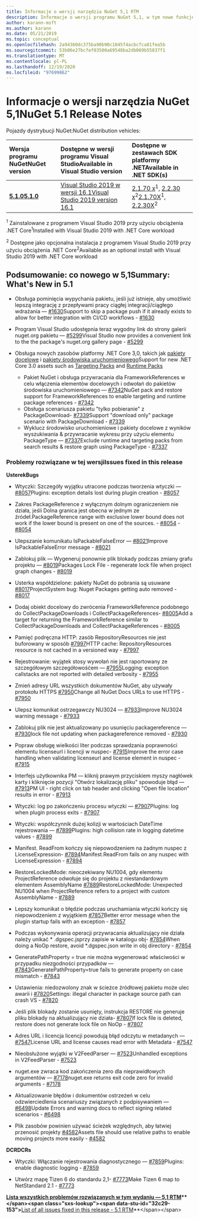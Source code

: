 ```yaml
---
title: Informacje o wersji narzędzia NuGet 5,1 RTM
description: Informacje o wersji programu NuGet 5,1, w tym nowe funkcje, poprawki błędów i DCR.
author: karann-msft
ms.author: karann
ms.date: 05/21/2019
ms.topic: conceptual
ms.openlocfilehash: 2a94360dc375ba90b90c1045f4acbcfca81fea5b
ms.sourcegitcommit: 53b06e27bcfef03500a69548ba2db069b55837f1
ms.translationtype: MT
ms.contentlocale: pl-PL
ms.lasthandoff: 12/19/2020
ms.locfileid: "97699862"
---
```

# <a name="nuget-51-release-notes"></a><span data-ttu-id="32c29-103">Informacje o wersji narzędzia NuGet 5,1</span><span class="sxs-lookup"><span data-stu-id="32c29-103">NuGet 5.1 Release Notes</span></span>

<span data-ttu-id="32c29-104">Pojazdy dystrybucji NuGet:</span><span class="sxs-lookup"><span data-stu-id="32c29-104">NuGet distribution vehicles:</span></span>

| <span data-ttu-id="32c29-105">Wersja programu NuGet</span><span class="sxs-lookup"><span data-stu-id="32c29-105">NuGet version</span></span> | <span data-ttu-id="32c29-106">Dostępne w wersji programu Visual Studio</span><span class="sxs-lookup"><span data-stu-id="32c29-106">Available in Visual Studio version</span></span>| <span data-ttu-id="32c29-107">Dostępne w zestawach SDK platformy .NET</span><span class="sxs-lookup"><span data-stu-id="32c29-107">Available in .NET SDK(s)</span></span>|
|:---|:---|:---|
| [<span data-ttu-id="32c29-108">**5.1.0**</span><span class="sxs-lookup"><span data-stu-id="32c29-108">**5.1.0**</span></span>](https://nuget.org/downloads) | [<span data-ttu-id="32c29-109">Visual Studio 2019 w wersji 16,1</span><span class="sxs-lookup"><span data-stu-id="32c29-109">Visual Studio 2019 version 16.1</span></span>](https://visualstudio.microsoft.com/downloads/) | <span data-ttu-id="32c29-110">[2.1.70 x](https://dotnet.microsoft.com/download/dotnet-core/2.1)<sup>1</sup>, [2.2.30 x](https://dotnet.microsoft.com/download/dotnet-core/2.2)<sup>2</sup></span><span class="sxs-lookup"><span data-stu-id="32c29-110">[2.1.70X](https://dotnet.microsoft.com/download/dotnet-core/2.1)<sup>1</sup>, [2.2.30X](https://dotnet.microsoft.com/download/dotnet-core/2.2)<sup>2</sup></span></span> |

<span data-ttu-id="32c29-111"><sup>1</sup> Zainstalowane z programem Visual Studio 2019 przy użyciu obciążenia .NET Core</span><span class="sxs-lookup"><span data-stu-id="32c29-111"><sup>1</sup>Installed with Visual Studio 2019 with .NET Core workload</span></span> 

<span data-ttu-id="32c29-112"><sup>2</sup> Dostępne jako opcjonalna instalacja z programem Visual Studio 2019 przy użyciu obciążenia .NET Core</span><span class="sxs-lookup"><span data-stu-id="32c29-112"><sup>2</sup>Available as an optional install with Visual Studio 2019 with .NET Core workload</span></span>

## <a name="summary-whats-new-in-51"></a><span data-ttu-id="32c29-113">Podsumowanie: co nowego w 5,1</span><span class="sxs-lookup"><span data-stu-id="32c29-113">Summary: What's New in 5.1</span></span>

* <span data-ttu-id="32c29-114">Obsługa pominięcia wypychania pakietu, jeśli już istnieje, aby umożliwić lepszą integrację z przepływami pracy ciągłej integracji/ciągłego wdrażania — [#1630](https://github.com/NuGet/Home/issues/1630#issuecomment-483461100)</span><span class="sxs-lookup"><span data-stu-id="32c29-114">Support to skip a package push if it already exists to allow for better integration with CI/CD workflows - [#1630](https://github.com/NuGet/Home/issues/1630#issuecomment-483461100)</span></span>

* <span data-ttu-id="32c29-115">Program Visual Studio udostępnia teraz wygodny link do strony galerii nuget.org pakietu — [#5299](https://github.com/NuGet/Home/issues/5299#issuecomment-494458510)</span><span class="sxs-lookup"><span data-stu-id="32c29-115">Visual Studio now provides a convenient link to the the package's nuget.org gallery page - [#5299](https://github.com/NuGet/Home/issues/5299#issuecomment-494458510)</span></span>

* <span data-ttu-id="32c29-116">Obsługa nowych zasobów platformy .NET Core 3,0, takich jak [pakiety docelowe](https://github.com/dotnet/cli/issues/10006) i [pakiety środowiska uruchomieniowego](https://github.com/dotnet/cli/issues/10007)</span><span class="sxs-lookup"><span data-stu-id="32c29-116">Support for new .NET Core 3.0 assets such as [Targeting Packs](https://github.com/dotnet/cli/issues/10006) and [Runtime Packs](https://github.com/dotnet/cli/issues/10007)</span></span>
  * <span data-ttu-id="32c29-117">Pakiet NuGet i obsługa przywracania dla FrameworkReferences w celu włączenia elementów docelowych i odwołań do pakietów środowiska uruchomieniowego — [#7342](https://github.com/NuGet/Home/issues/7342)</span><span class="sxs-lookup"><span data-stu-id="32c29-117">NuGet pack and restore support for FrameworkReferences to enable targeting and runtime package references - [#7342](https://github.com/NuGet/Home/issues/7342)</span></span>
  * <span data-ttu-id="32c29-118">Obsługa scenariusza pakietu "tylko pobieranie" z PackageDownload- [#7339](https://github.com/NuGet/Home/issues/7339)</span><span class="sxs-lookup"><span data-stu-id="32c29-118">Support "download only" package scenario with PackageDownload - [#7339](https://github.com/NuGet/Home/issues/7339)</span></span>
  * <span data-ttu-id="32c29-119">Wyklucz środowisko uruchomieniowe i pakiety docelowe z wyników wyszukiwania & przywracanie wykresu przy użyciu elementu PackageType — [#7337](https://github.com/NuGet/Home/issues/7337)</span><span class="sxs-lookup"><span data-stu-id="32c29-119">Exclude runtime and targeting packs from search results & restore graph using PackageType - [#7337](https://github.com/NuGet/Home/issues/7337)</span></span>

### <a name="issues-fixed-in-this-release"></a><span data-ttu-id="32c29-120">Problemy rozwiązane w tej wersji</span><span class="sxs-lookup"><span data-stu-id="32c29-120">Issues fixed in this release</span></span>

<span data-ttu-id="32c29-121">**Usterek**</span><span class="sxs-lookup"><span data-stu-id="32c29-121">**Bugs**</span></span>

* <span data-ttu-id="32c29-122">Wtyczki: Szczegóły wyjątku utracone podczas tworzenia wtyczki — [#8057](https://github.com/NuGet/Home/issues/8057)</span><span class="sxs-lookup"><span data-stu-id="32c29-122">Plugins:  exception details lost during plugin creation - [#8057](https://github.com/NuGet/Home/issues/8057)</span></span>

* <span data-ttu-id="32c29-123">Zakres PackageReference z wyłącznym dolnym ograniczeniem nie działa, jeśli Dolna granica jest obecna w jednym ze źródeł.</span><span class="sxs-lookup"><span data-stu-id="32c29-123">PackageReference range with exclusive lower bound does not work if the lower bound is present on one of the sources.</span></span><span data-ttu-id="32c29-124"> - [#8054](https://github.com/NuGet/Home/issues/8054)</span><span class="sxs-lookup"><span data-stu-id="32c29-124"> - [#8054](https://github.com/NuGet/Home/issues/8054)</span></span>

* <span data-ttu-id="32c29-125">Ulepszanie komunikatu IsPackableFalseError — [#8021](https://github.com/NuGet/Home/issues/8021)</span><span class="sxs-lookup"><span data-stu-id="32c29-125">Improve IsPackableFalseError message - [#8021](https://github.com/NuGet/Home/issues/8021)</span></span>

* <span data-ttu-id="32c29-126">Zablokuj plik — Wygeneruj ponownie plik blokady podczas zmiany grafu projektu — [#8019](https://github.com/NuGet/Home/issues/8019)</span><span class="sxs-lookup"><span data-stu-id="32c29-126">Packages Lock File - regenerate lock file when project graph changes - [#8019](https://github.com/NuGet/Home/issues/8019)</span></span>

* <span data-ttu-id="32c29-127">Usterka współdzielone: pakiety NuGet do pobrania są usuwane [#8017](https://github.com/NuGet/Home/issues/8017)</span><span class="sxs-lookup"><span data-stu-id="32c29-127">ProjectSystem bug: Nuget Packages getting auto removed - [#8017](https://github.com/NuGet/Home/issues/8017)</span></span>

* <span data-ttu-id="32c29-128">Dodaj obiekt docelowy do zwrócenia FrameworkReference podobnego do CollectPackageDownloads i CollectPackageReferences- [#8005](https://github.com/NuGet/Home/issues/8005)</span><span class="sxs-lookup"><span data-stu-id="32c29-128">Add a target for returning the FrameworkReference similar to CollectPackageDownloads and CollectPackageReferences - [#8005](https://github.com/NuGet/Home/issues/8005)</span></span>

* <span data-ttu-id="32c29-129">Pamięć podręczna HTTP: zasób RepositoryResources nie jest buforowany w sposób [#7997](https://github.com/NuGet/Home/issues/7997)</span><span class="sxs-lookup"><span data-stu-id="32c29-129">HTTP cache:  RepositoryResources resource is not cached in a versioned way - [#7997](https://github.com/NuGet/Home/issues/7997)</span></span>

* <span data-ttu-id="32c29-130">Rejestrowanie: wyjątek stosy wywołań nie jest raportowany ze szczegółowym szczegółowośćem — [#7955](https://github.com/NuGet/Home/issues/7955)</span><span class="sxs-lookup"><span data-stu-id="32c29-130">Logging:  exception callstacks are not reported with detailed verbosity - [#7955](https://github.com/NuGet/Home/issues/7955)</span></span>

* <span data-ttu-id="32c29-131">Zmień adresy URL wszystkich dokumentów NuGet, aby używały protokołu HTTPS [#7950](https://github.com/NuGet/Home/issues/7950)</span><span class="sxs-lookup"><span data-stu-id="32c29-131">Change all NuGet Docs URLs to use HTTPS - [#7950](https://github.com/NuGet/Home/issues/7950)</span></span>

* <span data-ttu-id="32c29-132">Ulepsz komunikat ostrzegawczy NU3024 — [#7933](https://github.com/NuGet/Home/issues/7933)</span><span class="sxs-lookup"><span data-stu-id="32c29-132">Improve NU3024 warning message - [#7933](https://github.com/NuGet/Home/issues/7933)</span></span>

* <span data-ttu-id="32c29-133">Zablokuj plik nie jest aktualizowany po usunięciu packagereference — [#7930](https://github.com/NuGet/Home/issues/7930)</span><span class="sxs-lookup"><span data-stu-id="32c29-133">lock file not updating when packagereference removed - [#7930](https://github.com/NuGet/Home/issues/7930)</span></span>

* <span data-ttu-id="32c29-134">Popraw obsługę wielkości liter podczas sprawdzania poprawności elementu licenseurl i licencji w nuspec- [#7915](https://github.com/NuGet/Home/issues/7915)</span><span class="sxs-lookup"><span data-stu-id="32c29-134">Improve the error case handling when validating licenseurl and license element in nuspec - [#7915](https://github.com/NuGet/Home/issues/7915)</span></span>

* <span data-ttu-id="32c29-135">Interfejs użytkownika PM — kliknij prawym przyciskiem myszy nagłówek karty i kliknięcie pozycji "Otwórz lokalizację pliku" spowoduje błąd — [#7913](https://github.com/NuGet/Home/issues/7913)</span><span class="sxs-lookup"><span data-stu-id="32c29-135">PM UI - right click on tab header and clicking "Open file location" results in error - [#7913](https://github.com/NuGet/Home/issues/7913)</span></span>

* <span data-ttu-id="32c29-136">Wtyczki: log po zakończeniu procesu wtyczki — [#7907](https://github.com/NuGet/Home/issues/7907)</span><span class="sxs-lookup"><span data-stu-id="32c29-136">Plugins:  log when plugin process exits - [#7907](https://github.com/NuGet/Home/issues/7907)</span></span>

* <span data-ttu-id="32c29-137">Wtyczki: współczynnik dużej kolizji w wartościach DateTime rejestrowania — [#7899](https://github.com/NuGet/Home/issues/7899)</span><span class="sxs-lookup"><span data-stu-id="32c29-137">Plugins:  high collision rate in logging datetime values - [#7899](https://github.com/NuGet/Home/issues/7899)</span></span>

* <span data-ttu-id="32c29-138">Manifest. ReadFrom kończy się niepowodzeniem na żadnym nuspec z LicenseExpression- [#7894](https://github.com/NuGet/Home/issues/7894)</span><span class="sxs-lookup"><span data-stu-id="32c29-138">Manifest.ReadFrom fails on any nuspec with LicenseExpression - [#7894](https://github.com/NuGet/Home/issues/7894)</span></span>

* <span data-ttu-id="32c29-139">RestoreLockedMode: nieoczekiwany NU1004, gdy elementu ProjectReference odwołuje się do projektu z niestandardowym elementem AssemblyName [#7889](https://github.com/NuGet/Home/issues/7889)</span><span class="sxs-lookup"><span data-stu-id="32c29-139">RestoreLockedMode: Unexpected NU1004 when ProjectReference refers to a project with custom AssemblyName - [#7889](https://github.com/NuGet/Home/issues/7889)</span></span>

* <span data-ttu-id="32c29-140">Lepszy komunikat o błędzie podczas uruchamiania wtyczki kończy się niepowodzeniem z wyjątkiem [#7857](https://github.com/NuGet/Home/issues/7857)</span><span class="sxs-lookup"><span data-stu-id="32c29-140">Better error message when the plugin startup fails with an exception - [#7857](https://github.com/NuGet/Home/issues/7857)</span></span>

* <span data-ttu-id="32c29-141">Podczas wykonywania operacji przywracania aktualizujący nie działa należy unikać \* .dgspec.jsprzy zapisie w katalogu obj- [#7854](https://github.com/NuGet/Home/issues/7854)</span><span class="sxs-lookup"><span data-stu-id="32c29-141">When doing a NoOp restore, avoid \*.dgspec.json write in obj directory - [#7854](https://github.com/NuGet/Home/issues/7854)</span></span>

* <span data-ttu-id="32c29-142">GeneratePathProperty = true nie można wygenerować właściwości w przypadku niezgodności przypadków — [#7843](https://github.com/NuGet/Home/issues/7843)</span><span class="sxs-lookup"><span data-stu-id="32c29-142">GeneratePathProperty=true fails to generate property on case mismatch - [#7843](https://github.com/NuGet/Home/issues/7843)</span></span>

* <span data-ttu-id="32c29-143">Ustawienia: niedozwolony znak w ścieżce źródłowej pakietu może ulec awarii i [#7820](https://github.com/NuGet/Home/issues/7820)</span><span class="sxs-lookup"><span data-stu-id="32c29-143">Settings:  illegal character in package source path can crash VS - [#7820](https://github.com/NuGet/Home/issues/7820)</span></span>

* <span data-ttu-id="32c29-144">Jeśli plik blokady zostanie usunięty, instrukcja RESTORE nie generuje pliku blokady na aktualizujący nie działa- [#7807](https://github.com/NuGet/Home/issues/7807)</span><span class="sxs-lookup"><span data-stu-id="32c29-144">If lock file is deleted, restore does not generate lock file on NoOp  - [#7807](https://github.com/NuGet/Home/issues/7807)</span></span>

* <span data-ttu-id="32c29-145">Adres URL i licencja licencji powodują błąd odczytu w metadanych — [#7547](https://github.com/NuGet/Home/issues/7547)</span><span class="sxs-lookup"><span data-stu-id="32c29-145">License URL and license causes read error with Metadata - [#7547](https://github.com/NuGet/Home/issues/7547)</span></span>

* <span data-ttu-id="32c29-146">Nieobsłużone wyjątki w V2FeedParser — [#7523](https://github.com/NuGet/Home/issues/7523)</span><span class="sxs-lookup"><span data-stu-id="32c29-146">Unhandled exceptions in V2FeedParser - [#7523](https://github.com/NuGet/Home/issues/7523)</span></span>

* <span data-ttu-id="32c29-147">nuget.exe zwraca kod zakończenia zero dla nieprawidłowych argumentów — [#7178](https://github.com/NuGet/Home/issues/7178)</span><span class="sxs-lookup"><span data-stu-id="32c29-147">nuget.exe returns exit code zero for invalid arguments - [#7178](https://github.com/NuGet/Home/issues/7178)</span></span>

* <span data-ttu-id="32c29-148">Aktualizowanie błędów i dokumentów ostrzeżeń w celu odzwierciedlenia scenariuszy związanych z podpisywaniem — [#6498](https://github.com/NuGet/Home/issues/6498)</span><span class="sxs-lookup"><span data-stu-id="32c29-148">Update Errors and warning docs to reflect signing related scenarios - [#6498](https://github.com/NuGet/Home/issues/6498)</span></span>

* <span data-ttu-id="32c29-149">Plik zasobów powinien używać ścieżek względnych, aby łatwiej przenosić projekty [#4582](https://github.com/NuGet/Home/issues/4582)</span><span class="sxs-lookup"><span data-stu-id="32c29-149">Assets file should use relative paths to enable moving projects more easily - [#4582](https://github.com/NuGet/Home/issues/4582)</span></span>

<span data-ttu-id="32c29-150">**DCR**</span><span class="sxs-lookup"><span data-stu-id="32c29-150">**DCRs**</span></span>

* <span data-ttu-id="32c29-151">Wtyczki: Włączanie rejestrowania diagnostycznego — [#7859](https://github.com/NuGet/Home/issues/7859)</span><span class="sxs-lookup"><span data-stu-id="32c29-151">Plugins:  enable diagnostic logging - [#7859](https://github.com/NuGet/Home/issues/7859)</span></span>

* <span data-ttu-id="32c29-152">Utwórz mapę Tizen 6 do standardu 2,1- [#7773](https://github.com/NuGet/Home/issues/7773)</span><span class="sxs-lookup"><span data-stu-id="32c29-152">Make Tizen 6 map to NetStandard 2.1 - [#7773](https://github.com/NuGet/Home/issues/7773)</span></span>

<span data-ttu-id="32c29-153">**[Lista wszystkich problemów rozwiązanych w tym wydaniu — 5,1 RTM](https://github.com/nuget/home/issues?q=is%3Aissue+is%3Aclosed+milestone%3A%225.1")**</span><span class="sxs-lookup"><span data-stu-id="32c29-153">**[List of all issues fixed in this release - 5.1 RTM](https://github.com/nuget/home/issues?q=is%3Aissue+is%3Aclosed+milestone%3A%225.1")**</span></span>
